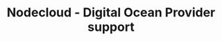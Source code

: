 ---
layout: gsoc
categories: gsoc2018
divid: nodecloud-do-provider
title: Nodecloud - Digital Ocean Provider support
description: Digital Ocean is a key cloud provider. However current D.O. NodeJs wrapper is not actively maintaining. Therefore this project is a two part project. First you have to identify what are key components already developed in current wrapper and take necessary actions to implement the rest. Next part is using the developed SDK to implement following in the NodeCloud.
expectedresults: Support for Digital Ocean VM, Container, DNS, Storage, CDN has to be implemented
githuburl: https://github.com/cloudlibz/nodecloud/
requiredknowledge: NodeJS, Digital Ocean, REST
possiblementors: Rumesh Eranga Hapuarachchi, Rajika
---